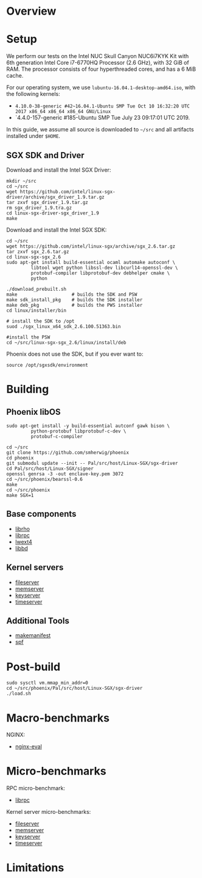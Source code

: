 Overview
========


<a name="setup"/> Setup
=======================

We perform our tests on the Intel NUC Skull Canyon NUC6i7KYK Kit with 6th
generation Intel Core i7-6770HQ Processor (2.6 GHz), with 32 GiB of RAM.  The
processor consists of four hyperthreaded cores, and has a 6 MiB cache.

For our operating system, we use `lubuntu-16.04.1-desktop-amd64.iso`, with
the following kernels:

- `4.10.0-38-generic #42~16.04.1-Ubuntu SMP Tue Oct 10 16:32:20 UTC 2017 x86_64 x86_64 x86_64 GNU/Linux`
- `4.4.0-157-generic #185-Ubuntu SMP Tue July 23 09:17:01 UTC 2019.


In this guide, we assume all source is downloaded to `~/src` and all artifacts
installed under `$HOME`.


SGX SDK and Driver
------------------

Download and install the Intel SGX Driver:

```
mkdir ~/src
cd ~/src
wget https://github.com/intel/linux-sgx-driver/archive/sgx_driver_1.9.tar.gz
tar zxvf sgx_driver_1.9.tar.gz
rm sgx_driver_1.9.tra.gz
cd linux-sgx-driver-sgx_driver_1.9
make
```

Download and install the Intel SGX SDK:

```
cd ~/src
wget https://github.com/intel/linux-sgx/archive/sgx_2.6.tar.gz
tar zxvf sgx_2.6.tar.gz
cd linux-sgx-sgx_2.6
sudo apt-get install build-essential ocaml automake autoconf \
         libtool wget python libssl-dev libcurl14-openssl-dev \
         protobuf-compiler libprotobuf-dev debhelper cmake \
         python

./download_prebuilt.sh
make                    # builds the SDK and PSW
make sdk_install_pkg    # builds the SDK installer
make deb_pkg            # builds the PWS installer
cd linux/installer/bin

# install the SDK to /opt
suod ./sgx_linux_x64_sdk_2.6.100.51363.bin

#install the PSW
cd ~/src/linux-sgx-sgx_2.6/linux/install/deb
```

Phoenix does not use the SDK, but if you ever want to:

```
source /opt/sgxsdk/environment
```


<a name="building"/> Building
=============================

Phoenix libOS
-------------

```
sudo apt-get install -y build-essential autconf gawk bison \
         python-protobuf libprotobuf-c-dev \
         protobuf-c-compiler
```

```
cd ~/src
git clone https://github.com/smherwig/phoenix
cd phoenix
git submodul update --init -- Pal/src/host/Linux-SGX/sgx-driver
cd Pal/src/host/Linux-SGX/signer
openssl genrsa -3 -out enclave-key.pem 3072
cd ~/src/phoenix/bearssl-0.6
make
cd ~/src/phoenix
make SGX=1
```

Base components
---------------

- [librho](https://github.com/smherwig/librho#building)
- [librpc](https://github.com/smherwig/phoenix-librpc#building)
- [lwext4](https://github.com/smherwig/lwext#building)
- [libbd](https://github.com/smherwig/phoenix-libbd#building)


Kernel servers
--------------

- [fileserver](https://github.com/smherwig/phoenix-fileserver#building)
- [memserver](https://github.com/smherwig/phoenix-memserver#building)
- [keyserver](https://github.com/smherwig/phoenix-keyserver#building)
- [timeserver](https://github.com/smherwig/phoenix-timeserver#building)


Additional Tools
----------------

- [makemanifest](https://github.com/smherwig/phoenix-makemanifest#building)
- [spf](https://github.com/smherwig/phoenix-spf#building)


<a name="post-build"/> Post-build
=================================

```
sudo sysctl vm.mmap_min_addr=0
cd ~/src/phoenix/Pal/src/host/Linux-SGX/sgx-driver
./load.sh
```

<a name="macro-benchmarks"/> Macro-benchmarks
=============================================

NGINX:

- [nginx-eval](https://github.com/smherwig/phoenix-nginx-eval)


<a name="micro-benchmarks"/> Micro-benchmarks
=============================================

RPC micro-benchmark:

- [librpc](https://github.com/smherwig/phoenix-librpc#micro-benchmarks)

Kernel server micro-benchmarks:

- [fileserver](https://github.com/smherwig/phoenix-fileserver#micro-benchmarks)
- [memserver](https://github.com/smherwig/phoenix-memserver#micro-benchmarks)
- [keyserver](https://github.com/smherwig/phoenix-keyserver#micro-benchmarks)
- [timeserver](https://github.com/smherwig/phoenix-timeserver#micro-benchmarks)



Limitations
===========
